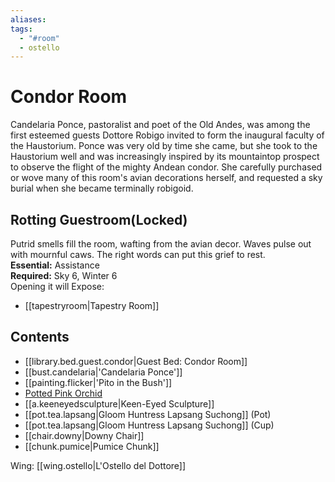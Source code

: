 ```yaml
---
aliases: 
tags:
  - "#room"
  - ostello
---
```

# Condor Room
Candelaria Ponce, pastoralist and poet of the Old Andes, was among the first esteemed guests Dottore Robigo invited to form the inaugural faculty of the Haustorium. Ponce was very old by time she came, but she took to the Haustorium well and was increasingly inspired by its mountaintop prospect to observe the flight of the mighty Andean condor. She carefully purchased or wove many of this room's avian decorations herself, and requested a sky burial when she became terminally robigoid.
## Rotting Guestroom(Locked)
Putrid smells fill the room, wafting from the avian decor. Waves pulse out with mournful caws. The right words can put this grief to rest.
<br>**Essential:** Assistance
<br>**Required:** Sky 6, Winter 6
<br>Opening it will Expose:
- [[tapestryroom|Tapestry Room]]

## Contents
- [[library.bed.guest.condor|Guest Bed: Condor Room]]
- [[bust.candelaria|'Candelaria Ponce']]
- [[painting.flicker|'Pito in the Bush']]  
- [Potted Pink Orchid](https://uadaf.theevilroot.xyz/rowenarium/element/pot.orchid.pink)  
- [[a.keeneyedsculpture|Keen-Eyed Sculpture]]
- [[pot.tea.lapsang|Gloom Huntress Lapsang Suchong]] (Pot)  
- [[pot.tea.lapsang|Gloom Huntress Lapsang Suchong]] (Cup)  
- [[chair.downy|Downy Chair]]  
- [[chunk.pumice|Pumice Chunk]]

Wing: [[wing.ostello|L'Ostello del Dottore]]
